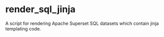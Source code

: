# render_sql_jinja
A script for rendering Apache Superset SQL datasets which contain jinja templating code.
